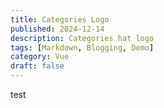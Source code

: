 ```yaml
---
title: Categories Logo
published: 2024-12-14
description: Categories hat logo
tags: [Markdown, Blogging, Demo]
category: Vue
draft: false
---
```


test